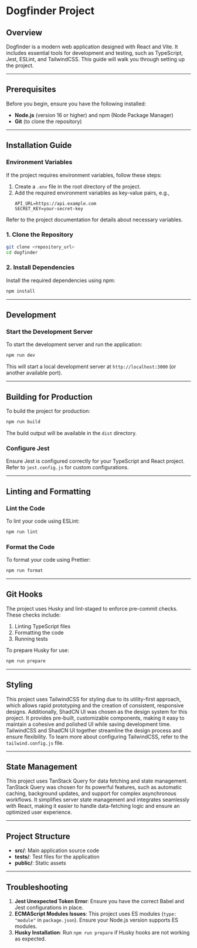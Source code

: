 # Dogfinder Project

## Overview

Dogfinder is a modern web application designed with React and Vite. It includes essential tools for development and testing, such as TypeScript, Jest, ESLint, and TailwindCSS. This guide will walk you through setting up the project.

---

## Prerequisites

Before you begin, ensure you have the following installed:

- **Node.js** (version 16 or higher) and npm (Node Package Manager)
- **Git** (to clone the repository)

---

## Installation Guide

### Environment Variables

If the project requires environment variables, follow these steps:

1. Create a `.env` file in the root directory of the project.
2. Add the required environment variables as key-value pairs, e.g.,
   ```env
   API_URL=https://api.example.com
   SECRET_KEY=your-secret-key
   ```

Refer to the project documentation for details about necessary variables.

### 1. Clone the Repository

```bash
git clone <repository_url>
cd dogfinder
```

### 2. Install Dependencies

Install the required dependencies using npm:

```bash
npm install
```

---

## Development

### Start the Development Server

To start the development server and run the application:

```bash
npm run dev
```

This will start a local development server at `http://localhost:3000` (or another available port).

---

## Building for Production

To build the project for production:

```bash
npm run build
```

The build output will be available in the `dist` directory.

### Configure Jest

Ensure Jest is configured correctly for your TypeScript and React project. Refer to `jest.config.js` for custom configurations.

---

## Linting and Formatting

### Lint the Code

To lint your code using ESLint:

```bash
npm run lint
```

### Format the Code

To format your code using Prettier:

```bash
npm run format
```

---

## Git Hooks

The project uses Husky and lint-staged to enforce pre-commit checks. These checks include:

1. Linting TypeScript files
2. Formatting the code
3. Running tests

To prepare Husky for use:

```bash
npm run prepare
```

---

## Styling

This project uses TailwindCSS for styling due to its utility-first approach, which allows rapid prototyping and the creation of consistent, responsive designs. Additionally, ShadCN UI was chosen as the design system for this project. It provides pre-built, customizable components, making it easy to maintain a cohesive and polished UI while saving development time. TailwindCSS and ShadCN UI together streamline the design process and ensure flexibility. To learn more about configuring TailwindCSS, refer to the `tailwind.config.js` file.

---

## State Management

This project uses TanStack Query for data fetching and state management. TanStack Query was chosen for its powerful features, such as automatic caching, background updates, and support for complex asynchronous workflows. It simplifies server state management and integrates seamlessly with React, making it easier to handle data-fetching logic and ensure an optimized user experience.

---

## Project Structure

- **src/**: Main application source code
- **tests/**: Test files for the application
- **public/**: Static assets

---

## Troubleshooting

1. **Jest Unexpected Token Error**: Ensure you have the correct Babel and Jest configurations in place.
2. **ECMAScript Modules Issues**: This project uses ES modules (`type: "module"` in `package.json`). Ensure your Node.js version supports ES modules.
3. **Husky Installation**: Run `npm run prepare` if Husky hooks are not working as expected.
